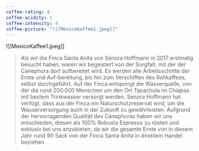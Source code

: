 ```yaml
---
coffee-rating: 4
coffee-acidity: 1
coffee-intensity: 4
coffee-picture: "![[MexicoKaffee1.jpeg]]"
---
```



![[MexicoKaffee1.jpeg]]

> Als wir die Finca Santa Anita von Senora Hoffmann in 2017 erstmalig besucht haben, waren wir begeistert von der Sorgfalt, mit der der Canephora dort aufbereitet wird. Es werden alle Arbeitsschritte der Ernte und Auf-bereitung, bis hin zum Verschiffen des Rohkaffees, selbst durchgeführt. Auf der Finca entspringt die Wasserquelle, von der die rund 200.000 Menschen um den Ort Tapachula im Chiapas mit bestem Trinkwasser versorgt werden.
>Senora Hoffmann hat verfügt, dass aus der Finca ein Naturschutzreservat wird, um die Wasserversorgung auch in der Zukunft zu gewährleisten. Aufgrund der hervorragenden Qualität des Canephoras haben wir uns entschieden, diesen als 100% Robusta Espresso zu rösten und exklusiv bei uns anzubieten, da wir die gesamte Ernte von in diesem Jahr rund
> 90 Sack von der Finca Santa Anita in direktem Handel beziehen.

